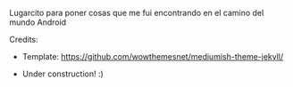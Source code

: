 Lugarcito para poner cosas que me fui encontrando en el camino del mundo Android

Credits:
- Template: https://github.com/wowthemesnet/mediumish-theme-jekyll/

- Under construction! :)

